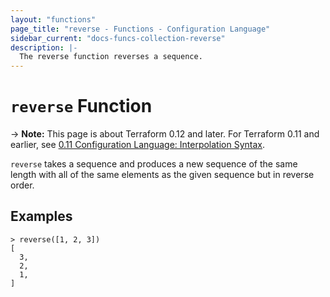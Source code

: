 ```yaml
---
layout: "functions"
page_title: "reverse - Functions - Configuration Language"
sidebar_current: "docs-funcs-collection-reverse"
description: |-
  The reverse function reverses a sequence.
---
```


# `reverse` Function

-> **Note:** This page is about Terraform 0.12 and later. For Terraform 0.11 and
earlier, see
[0.11 Configuration Language: Interpolation Syntax](../../configuration-0-11/interpolation.html).

`reverse` takes a sequence and produces a new sequence of the same length
with all of the same elements as the given sequence but in reverse order.

## Examples

```
> reverse([1, 2, 3])
[
  3,
  2,
  1,
]
```
